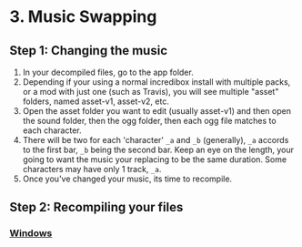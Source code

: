 # 3. Music Swapping
## Step 1: Changing the music
1. In your decompiled files, go to the app folder.
2. Depending if your using a normal incredibox install with multiple packs, or a mod with just one (such as Travis), you will see multiple "asset" folders, named asset-v1, asset-v2, etc.
3. Open the asset folder you want to edit (usually asset-v1) and then open the sound folder, then the ogg folder, then each ogg file matches to each character.
4. There will be two for each 'character' `_a` and `_b` (generally), `_a` accords to the first bar, `_b` being the second bar. Keep an eye on the length, your going to want the music your replacing to be the same duration. Some characters may have only 1 track, `_a`.
6. Once you've changed your music, its time to recompile.

## Step 2: Recompiling your files
### [Windows](https://github.com/sealldeveloper/incredibox-modding-docs/blob/main/1.%20Decompilation/README.md#step-2-compilation)
